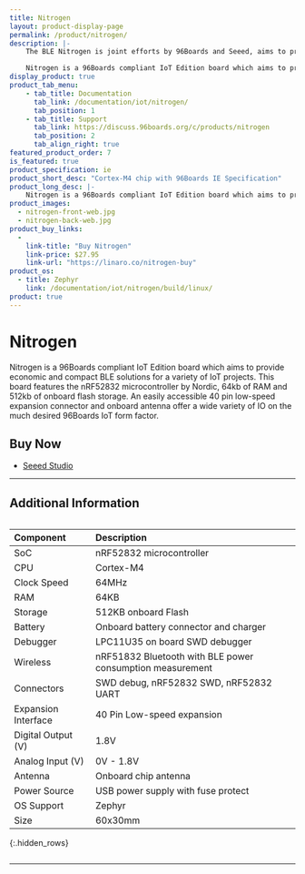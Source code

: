 ```yaml
---
title: Nitrogen
layout: product-display-page
permalink: /product/nitrogen/
description: |-
    The BLE Nitrogen is joint efforts by 96Boards and Seeed, aims to provide economic and compact  BLE solutions for IoT projects.

    Nitrogen is a 96Boards compliant IoT Edition board which aims to provide economic and compact BLE solutions for a variety of IoT projects. This board features the nRF52832 microcontroller by Nordic, 64kb of RAM and 512kb of onboard flash storage. An easily accessible 40 pin low-speed expansion connector and onboard antenna offer a wide variety of IO on the much desired 96Boards IoT form factor.
display_product: true
product_tab_menu:
    - tab_title: Documentation
      tab_link: /documentation/iot/nitrogen/
      tab_position: 1
    - tab_title: Support
      tab_link: https://discuss.96boards.org/c/products/nitrogen
      tab_position: 2
      tab_align_right: true
featured_product_order: 7
is_featured: true
product_specification: ie
product_short_desc: "Cortex-M4 chip with 96Boards IE Specification"
product_long_desc: |-
    Nitrogen is a 96Boards compliant IoT Edition board which aims to provide economic and compact BLE solutions for a variety of IoT projects. This board features the nRF52832 microcontroller by Nordic, 64kb of RAM and 512kb of onboard flash storage. An easily accessible 40 pin low-speed expansion connector and onboard antenna offer a wide variety of IO on the much desired 96Boards IoT form factor.
product_images:
  - nitrogen-front-web.jpg
  - nitrogen-back-web.jpg
product_buy_links:
  -
    link-title: "Buy Nitrogen"
    link-price: $27.95
    link-url: "https://linaro.co/nitrogen-buy"
product_os:
  - title: Zephyr
    link: /documentation/iot/nitrogen/build/linux/
product: true
---
```

# Nitrogen

Nitrogen is a 96Boards compliant IoT Edition board which aims to provide economic and compact BLE solutions for a variety of IoT projects. This board features the nRF52832 microcontroller by Nordic, 64kb of RAM and 512kb of onboard flash storage. An easily accessible 40 pin low-speed expansion connector and onboard antenna offer a wide variety of IO on the much desired 96Boards IoT form factor.

## Buy Now

- [Seeed Studio](https://www.seeedstudio.com/BLE-Nitrogen-p-2711.html?gclid=EAIaIQobChMIhKu_ztr81AIVQiWBCh1zjghZEAAYASAAEgIKZPD_BwE)

***

## Additional Information
<div style="overflow-x:scroll;" markdown="1">


|   Component          |   Description                                                                                    |
|:---------------------|:-------------------------------------------------------------------------------------------------|
|  SoC                 | nRF52832 microcontroller                                                                         |
|  CPU                 | Cortex-M4                                                                                        |
|  Clock Speed         | 64MHz                                                                                            |
|  RAM                 | 64KB                                                                                             |
|  Storage             | 512KB onboard Flash                                                                              |
|  Battery             | Onboard battery connector and charger                                                            |
|  Debugger            | LPC11U35 on board SWD debugger                                                                   |
|  Wireless            | nRF51832 Bluetooth with BLE power consumption measurement                                        |
|  Connectors          | SWD debug, nRF52832 SWD, nRF52832 UART                                                           |
|  Expansion Interface | 40 Pin Low-speed expansion                                                                       |
|  Digital Output (V)  | 1.8V                                                                                             |
|  Analog Input (V)    | 0V - 1.8V                                                                                        |
|  Antenna             | Onboard chip antenna                                                                             |
|  Power Source        | USB power supply with fuse protect                                                               |
|  OS Support          | Zephyr                                                                                           |
|  Size                | 60x30mm                                                                                          |
{:.hidden_rows}

</div>

***
